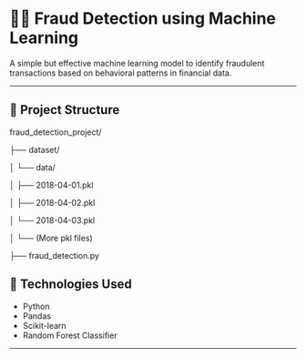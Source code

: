 # 🕵️‍♂️ Fraud Detection using Machine Learning

A simple but effective machine learning model to identify fraudulent transactions based on behavioral patterns in financial data.

---

## 📂 Project Structure
fraud_detection_project/

├── dataset/

│ └── data/

│ ├── 2018-04-01.pkl

│ ├── 2018-04-02.pkl

│ └── 2018-04-03.pkl

│ └── (More pkl files)

├── fraud_detection.py

## 🧠 Technologies Used

- Python
- Pandas
- Scikit-learn
- Random Forest Classifier

---
